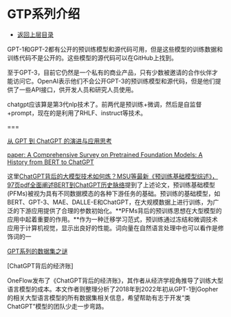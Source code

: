# GTP系列介绍

* [返回上层目录](../openai.md)

GPT-1和GPT-2都有公开的预训练模型和源代码可用，但是这些模型的训练数据和训练代码不是公开的。这些模型的源代码可以在GitHub上找到。

至于GPT-3，目前它仍然是一个私有的商业产品，只有少数被邀请的合作伙伴才能访问它。OpenAI表示他们不会公开GPT-3的预训练模型和源代码，但是他们提供了一些API接口，供开发人员和研究人员使用。

chatgpt应该算是第3代nlp技术了。前两代是预训练+微调，然后是自监督+prompt，现在的是利用了RHLF、instruct等技术。



===



[从 GPT 到 ChatGPT 的演进与应用思考](https://mp.weixin.qq.com/s/3Pr82xKpZ7mAWQcxPPB1xA)

[paper: A Comprehensive Survey on Pretrained Foundation Models: A History from BERT to ChatGPT](https://arxiv.org/abs/2302.09419)

这里[ChatGPT背后的大模型技术如何炼？MSU等最新《预训练基础模型综述》，97页pdf全面阐述BERT到ChatGPT历史脉络](https://www.zhuanzhi.ai/vip/f9ef3cea409e4e561fa87db1821f57d0)提到了上述论文，预训练基础模型(PFMs)被视为具有不同数据模态的各种下游任务的基础。预训练的基础模型，如BERT、GPT-3、MAE、DALLE-E和ChatGPT，在大规模数据上进行训练，为广泛的下游应用提供了合理的参数初始化。**PFMs背后的预训练思想在大型模型的应用中起着重要的作用。**作为一种迁移学习范式，预训练通过冻结和微调技术应用于计算机视觉，显示出良好的性能。词向量在自然语言处理中也可以看作是修饰词的一

[GPT系列的数据集之谜](https://mp.weixin.qq.com/s/p0s6FmEof2gkb0jrHBo3JA)

[ChatGPT背后的经济账]

OneFlow发布了《ChatGPT背后的经济账》，其作者从经济学视角推导了训练大型语言模型的成本。本文作者则整理分析了2018年到2022年初从GPT-1到Gopher的相关大型语言模型的所有数据集相关信息，希望帮助有志于开发“类ChatGPT”模型的团队少走一步弯路。